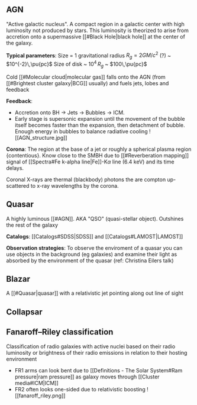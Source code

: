 ## AGN
"Active galactic nucleus". A compact region in a galactic center with high luminosity not produced by stars. This luminosity is theorized to arise from accretion onto a supermassive [[#Black Hole|black hole]] at the center of the galaxy.

**Typical parameters**:
Size = 1 gravitational radius $R_g = 2GM/c^2$ (?) ~ $10^{-2}\,\pu{pc}$ 
Size of disk ~ $10^4\,R_g$ ~ $100\,\pu{pc}$ 

Cold [[#Molecular cloud|molecular gas]] falls onto the AGN (from [[#Brightest cluster galaxy|BCG]] usually) and fuels jets, lobes and feedback

**Feedback**: 
- Accretion onto BH -> Jets -> Bubbles -> ICM.
- Early stage is supersonic expansion until the movement of the bubble itself becomes faster than the expansion, then detachment of bubble. Enough energy in bubbles to balance radiative cooling
![[AGN_structure.jpg]]

**Corona**:
The region at the base of a jet or roughly a spherical plasma region {contentious}. Know close to the SMBH due to [[#Reverberation mapping]] signal of [[Spectra#Fe k-alpha line|Fe]]-K$\alpha$ line (6.4 keV) and its time delays.

Coronal X-rays are thermal (blackbody) photons the are compton up-scattered to x-ray wavelengths by the corona.



## Quasar
A highly luminous [[#AGN]]. AKA "QSO" (quasi-stellar object). Outshines the rest of the galaxy

**Catalogs**: [[Catalogs#SDSS|SDSS]] and [[Catalogs#LAMOST|LAMOST]] 

**Observation strategies**: To observe the enviroment of a quasar you can use objects in the background (eg galaxies) and examine their light as absorbed by the environment of the quasar (ref: Christina Eilers talk)


## Blazar
A [[#Quasar|quasar]] with a relativistic jet pointing along out line of sight


## Collapsar


## Fanaroff–Riley classification
Classification of radio galaxies with active nuclei based on their radio luminosity or brightness of their radio emissions in relation to their hosting environment 

- FR1 arms can look bent due to [[Definitions - The Solar System#Ram pressure|ram pressure]] as galaxy moves through [[Cluster media#ICM|ICM]] 
- FR2 often looks one-sided due to relativistic boosting
![[fanaroff_riley.png]]